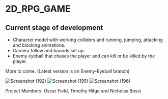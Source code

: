 # 2D_RPG_GAME

## Current stage of development

* Character model with working colliders and running, jumping, attacking and blocking animations.
* Camera follow and bounds set up.
* Enemy eyeball that chases the player and can kill or be killed by the player.

More to come. (Latest version is on Enemy-Eyeball branch)

![Screenshot (192)](https://user-images.githubusercontent.com/54950149/94934962-aef40800-04cc-11eb-88c2-be22b65482b1.png)
![Screenshot (195)](https://user-images.githubusercontent.com/54950149/94935408-52451d00-04cd-11eb-92f1-5395d8b4fbcf.png)
![Screenshot (196)](https://user-images.githubusercontent.com/54950149/94935590-891b3300-04cd-11eb-83c4-8d3cece18dfb.png)

Project Members: Oscar Field, Timothy Hitge and Nicholas Bossi



